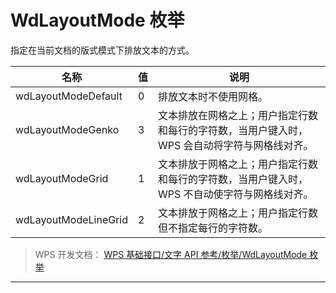 # WdLayoutMode 枚举

指定在当前文档的版式模式下排放文本的方式。

| 名称                 | 值  | 说明                                                                                         |
|----------------------|-----|----------------------------------------------------------------------------------------------|
| wdLayoutModeDefault  | 0   | 排放文本时不使用网格。                                                                       |
| wdLayoutModeGenko    | 3   | 文本排放在网格之上；用户指定行数和每行的字符数，当用户键入时，WPS 会自动将字符与网格线对齐。 |
| wdLayoutModeGrid     | 1   | 文本排放于网格之上；用户指定行数和每行的字符数，当用户键入时，WPS 不自动使字符与网格线对齐。 |
| wdLayoutModeLineGrid | 2   | 文本排放于网格之上；用户指定行数但不指定每行的字符数。                                       |

> WPS 开发文档： [WPS 基础接口/文字 API 参考/枚举/WdLayoutMode 枚举](https://qn.cache.wpscdn.cn/encs/doc/office_v19/topics/WPS%20%E5%9F%BA%E7%A1%80%E6%8E%A5%E5%8F%A3/%E6%96%87%E5%AD%97%20API%20%E5%8F%82%E8%80%83/%E6%9E%9A%E4%B8%BE/WdLayoutMode%20%E6%9E%9A%E4%B8%BE.html)

------------------------------------------------------------------------

